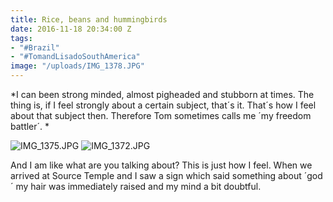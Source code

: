 ```yaml
---
title: Rice, beans and hummingbirds
date: 2016-11-18 20:34:00 Z
tags:
- "#Brazil"
- "#TomandLisadoSouthAmerica"
image: "/uploads/IMG_1378.JPG"
---
```


\*I can been strong minded, almost pigheaded and stubborn at times. The thing is, if I feel strongly about a certain subject, that´s it. That´s how I feel about that subject then. Therefore Tom sometimes calls me ´my freedom battler´. \* <!--more-->

![IMG_1375.JPG](/uploads/IMG_1375.JPG)
![IMG_1372.JPG](/uploads/IMG_1372.JPG)

And I am like what are you talking about? This is just how I feel. When we arrived at Source Temple and I saw a sign which said something about ´god´ my hair was immediately raised and my mind a bit doubtful. 
